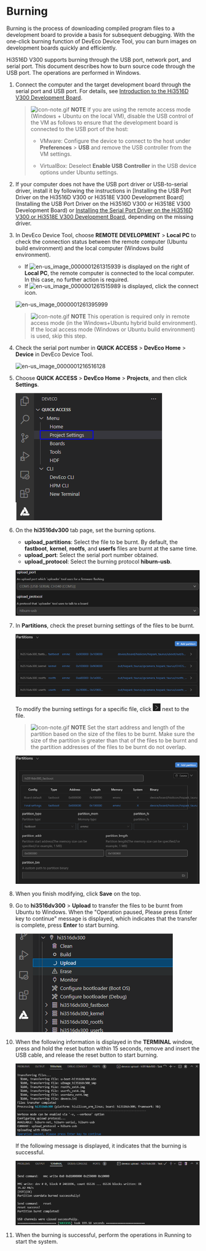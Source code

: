 # Burning


Burning is the process of downloading compiled program files to a development board to provide a basis for subsequent debugging. With the one-click burning function of DevEco Device Tool, you can burn images on development boards quickly and efficiently.


Hi3516D V300 supports burning through the USB port, network port, and serial port. This document describes how to burn source code through the USB port. The operations are performed in Windows.


1. Connect the computer and the target development board through the serial port and USB port. For details, see [Introduction to the Hi3516D V300 Development Board](https://gitee.com/openharmony/docs/blob/master/en/device-dev/quick-start/quickstart-lite-introduction-hi3516.md).
   > ![icon-note.gif](../public_sys-resources/icon-note.gif) **NOTE**
   > If you are using the remote access mode (Windows + Ubuntu on the local VM), disable the USB control of the VM as follows to ensure that the development board is connected to the USB port of the host:
   > 
   > - VMware: Configure the device to connect to the host under **Preferences** > **USB** and remove the USB controller from the VM settings.
   > 
   > - VirtualBox: Deselect **Enable USB Controller** in the USB device options under Ubuntu settings.

2. If your computer does not have the USB port driver or USB-to-serial driver, install it by following the instructions in [Installing the USB Port Driver on the Hi3516D V300 or Hi3518E V300 Development Board](Installing the USB Port Driver on the Hi3516D V300 or Hi3518E V300 Development Board) or [Installing the Serial Port Driver on the Hi3516D V300 or Hi3518E V300 Development Board](https://device.harmonyos.com/en/docs/documentation/guide/hi3516_hi3518-drivers-0000001050743695), depending on the missing driver.

3. In DevEco Device Tool, choose **REMOTE DEVELOPMENT** > **Local PC** to check the connection status between the remote computer (Ubuntu build environment) and the local computer (Windows build environment).
   - If ![en-us_image_0000001261315939](figures/en-us_image_0000001261315939.png) is displayed on the right of **Local PC**, the remote computer is connected to the local computer. In this case, no further action is required.
   - If ![en-us_image_0000001261515989](figures/en-us_image_0000001261515989.png) is displayed, click the connect icon.

   ![en-us_image_0000001261395999](figures/en-us_image_0000001261395999.png)

   > ![icon-note.gif](../public_sys-resources/icon-note.gif) **NOTE**
   > This operation is required only in remote access mode (in the Windows+Ubuntu hybrid build environment). If the local access mode (Windows or Ubuntu build environment) is used, skip this step.

4. Check the serial port number in **QUICK ACCESS** > **DevEco Home** > **Device** in DevEco Device Tool.

   ![en-us_image_0000001216516128](figures/en-us_image_0000001216516128.png)

5. Choose **QUICK ACCESS** > **DevEco Home** > **Projects**, and then click **Settings**.

   ![en-us_image_0000001198566364](figures/en-us_image_0000001198566364.png)

6. On the **hi3516dv300** tab page, set the burning options.
   - **upload_partitions**: Select the file to be burnt. By default, the **fastboot**, **kernel**, **rootfs**, and **userfs** files are burnt at the same time.
   - **upload_port**: Select the serial port number obtained.
   - **upload_protocol**: Select the burning protocol **hiburn-usb**.

   ![en-us_image_0000001223190441](figures/en-us_image_0000001223190441.png)

7. In **Partitions**, check the preset burning settings of the files to be burnt.

   ![en-us_image_0000001312778829](figures/en-us_image_0000001312778829.png)

    To modify the burning settings for a specific file, click ![en-us_image_0000001312898911](figures/en-us_image_0000001312898911.png) next to the file.
   > ![icon-note.gif](../public_sys-resources/icon-note.gif) **NOTE**
   > Set the start address and length of the partition based on the size of the files to be burnt. Make sure the size of the partition is greater than that of the files to be burnt and the partition addresses of the files to be burnt do not overlap.

   ![en-us_image_0000001312780249](figures/en-us_image_0000001312780249.png)

8. When you finish modifying, click **Save** on the top.

9. Go to **hi3516dv300** > **Upload** to transfer the files to be burnt from Ubuntu to Windows. When the "Operation paused, Please press Enter key to continue" message is displayed, which indicates that the transfer is complete, press **Enter** to start burning.

   ![en-us_image_0000001266887264](figures/en-us_image_0000001266887264.png)

10. When the following information is displayed in the **TERMINAL** window, press and hold the reset button within 15 seconds, remove and insert the USB cable, and release the reset button to start burning.

    ![en-us_image_0000001114129426](figures/en-us_image_0000001114129426.png)

    If the following message is displayed, it indicates that the burning is successful.

    ![en-us_image_0000001160649343](figures/en-us_image_0000001160649343.png)

11. When the burning is successful, perform the operations in Running to start the system.
